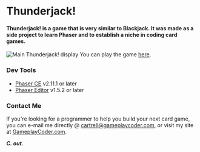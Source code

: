 ﻿# Thunderjack!
#### Thunderjack! is a game that is very similar to Blackjack. It was made as a side project to learn Phaser and to establish a niche in coding card games.

![Main Thunderjack! display](https://www.drivehq.com/file/df.aspx/publish/Ziro/PublicFolder/images/thunderjack-git-readme.png)
You can play the game [here](https://gameplaycoder.com/wp-content/uploads/2019/02/pfi_thunderjack.png).

### Dev Tools
* [Phaser CE](https://github.com/photonstorm/phaser-ce) v2.11.1 or later
* [Phaser Editor](http://phasereditor.boniatillo.com/) v1.5.2 or later

### Contact Me
If you're looking for a programmer to help you build your next card game, you can e-mail me directly @ [cartrell@gameplaycoder.com](mailto:cartrell@gameplaycoder.com), or visit my site at [GameplayCoder.com](https://gameplaycoder.com).

***C. out.***
